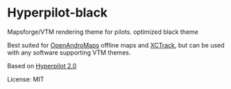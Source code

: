 # Hyperpilot-black
Mapsforge/VTM rendering theme for pilots.
optimized black theme

Best suited for [OpenAndroMaps](https://www.openandromaps.org/en/downloads/countrys-and-regions) offline maps and [XCTrack](https://xctrack.org/), but can be used with any software supporting VTM themes.

Based on [Hyperpilot 2.0](https://github.com/hyperknot/hyperpilot)

License: MIT


